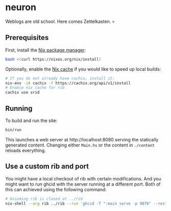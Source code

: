 # neuron

Weblogs are old school. Here comes Zettelkasten. :skull:

## Prerequisites

First, install the [Nix package manager](https://nixos.org/nix/):

``` bash
bash <(curl https://nixos.org/nix/install)
```

Optionally, enable the [Nix cache](https://srid.cachix.org/) if you would like to speed up local builds:

``` bash
# If you do not already have cachix, install it:
nix-env -iA cachix -f https://cachix.org/api/v1/install
# Enable nix cache for rib
cachix use srid
```

## Running

To build and run the site:

```bash
bin/run
```

This launches a web server at http://localhost:8080 serving the statically
generated content. Changing either `Main.hs` or the content in `./content` reloads everything.

## Use a custom rib and port

You might have a local checkout of rib with certain modifications. And you might
want to run ghcid with the server running at a different port. Both of this can
achieved using the following command:

```bash
# Assuming rib is cloned at ../rib
nix-shell --arg rib ../rib --run 'ghcid -T ":main serve -p 9876" --restart=src-dhall'
```
